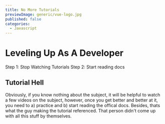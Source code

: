 ```yaml
---
title: No More Tutorials
previewImage: generic/vue-logo.jpg
published: false
categories:
  - Javascript
---
```


# Leveling Up As A Developer

Step 1: Stop Watching Tutorials
Step 2: Start reading docs

## Tutorial Hell

Obviously, if you know nothing about the subject, it will be helpful to watch a few videos on the subject, however, once you get better and better at it, you need to a) practice and b) start reading the offical docs. Besides, thats what the guy making the tutorial referenced. That person didn't come up with all this stuff by themselves.
